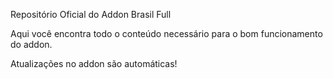 Repositório Oficial do Addon Brasil Full

Aqui você encontra todo o conteúdo necessário para o bom funcionamento do addon.

Atualizações no addon são automáticas!